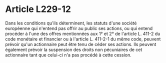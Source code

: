 # Article L229-12

Dans les conditions qu'ils déterminent, les statuts d'une société européenne qui n'entend pas offrir au public ses actions, ou qui entend procéder à l'une des offres mentionnées aux 1° et 2° de l'article L. 411-2 du code monétaire et financier ou à l'article L. 411-2-1 du même code, peuvent prévoir qu'un actionnaire peut être tenu de céder ses actions. Ils peuvent également prévoir la suspension des droits non pécuniaires de cet actionnaire tant que celui-ci n'a pas procédé à cette cession.
